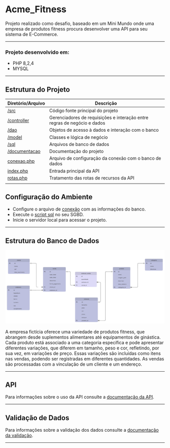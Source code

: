 # Acme_Fitness
Projeto realizado como desafio, baseado em um Mini Mundo onde uma empresa de produtos fitness procura desenvolver uma API para seu sistema de E-Commerce.

---

### Projeto desenvolvido em:
- PHP 8,2,4
- MYSQL

---

## Estrutura do Projeto

| Diretório/Arquivo            | Descrição                                                                |
|------------------------------|--------------------------------------------------------------------------|
| [/src](/src)                 | Código fonte principal do projeto                                        |
| [/controller](/src/controller/) | Gerenciadores de requisições e interação entre regras de negócio e dados |
| [/dao](/src/dao)             | Objetos de acesso à dados e interação com o banco                        |
| [/model](/src/model)         | Classes e lógica de negócio                                              |
| [/sql](/src/sql)             | Arquivos de banco de dados                                               |
| [/documentacao](/documentacao) | Documentação do projeto                                                 |
| [conexao.php](/src/conexao.php) | Arquivo de configuração da conexão com o banco de dados                  |
| [index.php](/index.php)     | Entrada principal da API                                                |
| [rotas.php](/rotas.php)     | Tratamento das rotas de recursos da API                                  |
                             |

## Configuração do Ambiente  
- Configure o arquivo de [conexão](src/conexao.php) com as informações do banco.  
- Execute o [script sql](/src/sql/bd.sql) no seu SGBD.  
- Inicie o servidor local para acessar o projeto.


---

## Estrutura do Banco de Dados
![Diagrama de Entidades](/documentacao/diagrama_entidades.png)

A empresa fictícia oferece uma variedade de produtos fitness, que abrangem desde suplementos alimentares até equipamentos de ginástica. Cada produto está associado a uma categoria específica e pode apresentar diferentes variações, que diferem em tamanho, peso e cor, refletindo, por sua vez, em variações de preço. Essas variações são incluídas como itens nas vendas, podendo ser registradas em diferentes quantidades. As vendas são processadas com a vinculação de um cliente e um endereço.

---

## API
Para informações sobre o uso da API consulte a [documentação da API](/documentacao/api.md).

---

## Validação de Dados
Para informações sobre a validação dos dados consulte a [documentação da validação](/documentacao/validacoes.md).

---
